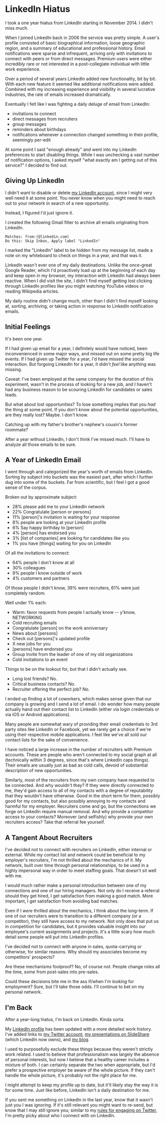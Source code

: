 <!-- title: LinkedIn Hiatus -->
<!-- categories: essay -->
<!-- tags: linkedin -->
<!-- published: 2015-10-05T20:15:00-05:00 -->
<!-- updated: 2016-04-03T10:57:00-05:00 -->
<!-- summary: After a year-long hiatus, I'm back on LinkedIn. Here's what I missed. -->

# LinkedIn Hiatus

I took a one year hiatus from LinkedIn starting in November 2014. I didn't miss much.

When I joined LinkedIn back in 2006 the service was pretty simple. A user's profile consisted of basic biographical information, loose geographic region, and a summary of educational and professional history. Email notifications were sparse and infrequent, arriving only with invitations to connect with peers or from direct messages. Premium users were either incredibly rare or not interested in a post-collegiate individual with little work experience.

Over a period of several years LinkedIn added new functionality, bit by bit. With each new feature it seemed like additional notifications were added. Combined with my increasing experience and visibility in several lucrative industries, the rate of emails increased dramatically.

Eventually I felt like I was fighting a daily deluge of email from LinkedIn:

* invitations to connect
* direct messages from recruiters
* group messages
* reminders about birthdays 
* notifications whenever a connection changed something in their profile, seemingly per-edit

At some point I said "enough already" and went into my LinkedIn preferences to start disabling things. While I was unchecking a vast number of notification options, I asked myself "what exactly am I getting out of this service?" I decided to find out.

## Giving Up LinkedIn

I didn't want to disable or delete [my LinkedIn account](https://www.linkedin.com/in/moundalexis), since I might very well need it at some point. You never know when you might need to reach out to your network in search of a new opportunity.

Instead, I figured I'd just ignore it.

I created the following Gmail filter to archive all emails originating from LinkedIn.

    Matches: from:(@linkedin.com)
    Do this: Skip Inbox, Apply label "LinkedIn"

I marked the "LinkedIn" label to be hidden from my message list, made a note on my whiteboard to check on things in a year, and that was it.

LinkedIn wasn't ever one of my daily destinations. Unlike the once-great Google Reader, which I'd proactively load up at the beginning of each day and keep open in my browser, my interaction with LinkedIn had always been reactive. When I did visit the site, I didn't find myself getting lost clicking through LinkedIn profiles like you might watching YouTube videos or reading Wikipedia articles.

My daily routine didn't change much, other than I didn't find myself looking at, sorting, archiving, or taking action in response to LinkedIn notification emails.

## Initial Feelings

It's been one year.

If I had given up email for a year, I definitely would have noticed, been inconvenienced in some major ways, and missed out on some pretty big life events. If I had given up Twitter for a year, I'd have missed the social interaction. But forgoing LinkedIn for a year, it didn't *feel* like anything was missing.

Caveat: I've been employed at the same company for the duration of this experiment, wasn't in the process of looking for a new job, and I haven't had any business reason to be scouring LinkedIn for candidates or sales leads.

But what about lost opportunities? To lose something implies that you *had* the thing at some point. If you don't *know* about the potential opportunities, are they really lost? Maybe. I don't know.

Catching up with my father's brother's nephew's cousin's former roommate?

After a year without LinkedIn, I don't think I've missed much. I'll have to analyze all those emails to be sure.

## A Year of LinkedIn Email

I went through and categorized the year's worth of emails from LinkedIn. Sorting by subject into buckets was the easiest part, after which I further dug into some of the buckets. Far from scientific, but I feel I got a good sense of the corpus.

Broken out by approximate subject:

* 28% please add me to your LinkedIn network
* 22% Congratulate [person or persons]
* 11% [person]'s invitation is waiting for your response
* 8% people are looking at your LinkedIn profile
* 6% Say happy birthday to [person]
* 4% [person] has endorsed you
* 3% [list of companies] are looking for candidates like you
* 1% you have [things] waiting for you on LinkedIn

Of all the invitations to connect:

* 64% people I don't know at all
* 30% colleagues
* 9% people I know outside of work
* 4% customers and partners

Of those people I didn't know, 39% were recruiters, 61% were just completely random.

Well under 1% each:

* Warm: favor requests from people I actually know -- y'know, NETWORKING
* Cold recruiting emails
* Congratulate [person] on the work anniversary
* News about [persons]
* Check out [persons]'s updated profile
* X new jobs for you
* [persons] have endorsed you
* Group Invite from the leader of one of my old organizations
* Cold invitations to an event

Things to be on the lookout for, but that I didn't actually see.

* Long lost friends? No.
* Critical business contacts? No.
* Recruiter offering the perfect job? No.

I ended up finding a lot of coworkers, which makes sense given that our company is growing and I send a lot of email. I do wonder how many people actually hand out their contact list to LinkedIn (either via login credentials or via iOS or Android applications).

Many people are somewhat wary of providing their email credentials to 3rd party sites like LinkedIn or Facebook, yet we rarely get a choice if we're using their respective mobile applications. I feel like we've all sold our contact lists for the sake of convenience.

I have noticed a large increase in the number of recruiters with Premium accounts. These are people who aren't connected to my social graph at all (technically within 3 degrees, since that's where LinkedIn caps things). Their emails are usually just as bad as cold calls, devoid of substantial description of new opportunities.

Similarly, most of the recruiters from my own company have requested to be connected. And why wouldn't they? If they were directly connected to me, they'd gain access to all of my contacts with a degree of reputability that they wouldn't have otherwise. Good in the short term for them, possibly good for my contacts, but also possibly annoying to my contacts and harmful for my employer. Recruiters come and go, but the connections we forge on LinkedIn require manual removal. And why provide a competitor access to your contacts? Moreover (and selfishly) why provide your own recruiters access? Take that referral fee yourself.

## A Tangent About Recruiters

I've decided not to connect with recruiters on LinkedIn, either internal or external. While my contact list and network could be beneficial to my employer's recruiters, I'm not thrilled about the mechanics of it. My network, built over time through personal relationships, to be used in a highly impersonal way in order to meet staffing goals. That doesn't sit well with me.

I would much rather make a personal introduction between one of my connections and one of our hiring managers. Not only do I receive a referral should they get hired, I get satisfaction from making a good match. More important, I get satisfaction from avoiding bad matches.

Even if I *were* thrilled about the mechanics, I think about the long-term. If one of our recruiters were to transition to a different company (or a competitor), they still have access to my network. Not only does that put us in competition for candidates, but it provides valuable insight into our employee's current assignments and projects. It's a little scary how much detail some people will put into LinkedIn profiles.

I've decided not to connect with anyone in sales, quota-carrying or otherwise, for similar reasons. Why should my associates become my competitors' prospects?

Are these mechanisms foolproof? No, of course not. People change roles all the time, some from post-sales into pre-sales.

Could these decisions bite me in the ass if/when I'm *looking* for employment? Sure, but I'll take those odds. I'll continue to bet on my personal network.

## I'm Back

After a year-long hiatus, I'm back on LinkedIn. Kinda sorta.

My [LinkedIn profile](https://www.linkedin.com/in/moundalexis) has been updated with a more detailed work history. I've added links to [my Twitter account](https://twitter.com/technmsg), [my presentations on SlideShare](http://www.slideshare.net/technmsg) (which LinkedIn now owns), and [my blog](/v2/).

I used to purposefully exclude these things because they weren't strictly work related. I used to believe that professionalism was largely the absence of personal interests, but now I believe that a healthy career includes a mixture of both. I can certainly separate the two when appropriate, but I'd prefer a prospective employer be aware of the whole picture. If they can't handle the whole picture, it's probably not the right place for me.

I might attempt to keep my profile up to date, but it'll likely stay the way it is for some time. Just like before, LinkedIn isn't a daily destination for me.

If you sent me something on LinkedIn in the last year, know that it wasn't just you I was ignoring. If it's still relevant you might want to re-send, but know that I may still ignore you; similar to my [rules for engaging on Twitter](/v2/2015/08/09/twitter-rules.html), I'm pretty picky about who I connect with on LinkedIn.

<!-- EOF -->
